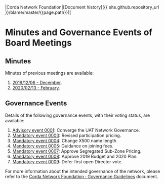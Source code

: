 |Corda Network Foundation|[Document history]({{ site.github.repository_url }}/blame/master/{{page.path}})|

Minutes and Governance Events of Board Meetings
===============================================

Minutes
-------
Minutes of previous meetings are available:

1. [2019/12/06 - December](20191206.md).
1. [2020/02/13 - February](20200213.md).

Governance Events
-----------------
Details of the following governance events, with their voting status, are available:

1. [Advisory event 0001](event-0001.md): Converge the UAT Network Governance.
2. [Mandatory event 0003](event-0003.md): Revised participation pricing.
2. [Mandatory event 0004](event-0004.md): Change X500 name length.
2. [Mandatory event 0005](event-0005.md): Guidance on joining fees.
2. [Mandatory event 0007](event-0007.md): Approve Segregated Sub-Zone Pricing.
3. [Mandatory event 0008](event-0008.md): Approve 2019 Budget and 2020 Plan.
4. [Mandatory event 0009](event-0009.md): Defer first open Director vote.

For more information about the intended governance of the network, please refer to the [Corda Network Foundation : 
Governance Guidelines](governance-guidelines.md) document.
